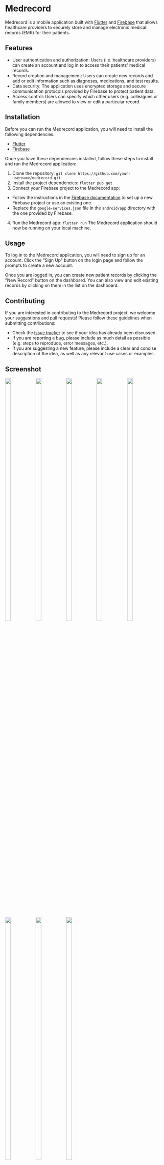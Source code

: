 
# Medrecord

Medrecord is a mobile application built with [Flutter](https://flutter.dev/) and [Firebase](https://firebase.google.com/) that allows healthcare providers to securely store and manage electronic medical records (EMR) for their patients.

## Features

- User authentication and authorization: Users (i.e. healthcare providers) can create an account and log in to access their patients' medical records.
- Record creation and management: Users can create new records and add or edit information such as diagnoses, medications, and test results.
- Data security: The application uses encrypted storage and secure communication protocols provided by Firebase to protect patient data.
- Access control: Users can specify which other users (e.g. colleagues or family members) are allowed to view or edit a particular record.

## Installation

Before you can run the Medrecord application, you will need to install the following dependencies:

- [Flutter](https://flutter.dev/docs/get-started/install)
- [Firebase](https://firebase.google.com/docs/flutter/setup)

Once you have these dependencies installed, follow these steps to install and run the Medrecord application:

1. Clone the repository:
```git clone https://github.com/your-username/medrecord.git```
2. Install the project dependencies:
```flutter pub get```
3. Connect your Firebase project to the Medrecord app:
- Follow the instructions in the [Firebase documentation](https://firebase.google.com/docs/flutter/setup) to set up a new Firebase project or use an existing one.
- Replace the `google-services.json` file in the `android/app` directory with the one provided by Firebase.
4. Run the Medrecord app:
```flutter run```
The Medrecord application should now be running on your local machine.

## Usage

To log in to the Medrecord application, you will need to sign up for an account. Click the "Sign Up" button on the login page and follow the prompts to create a new account.

Once you are logged in, you can create new patient records by clicking the "New Record" button on the dashboard. You can also view and edit existing records by clicking on them in the list on the dashboard.

## Contributing 



If you are interested in contributing to the Medrecord project, we welcome your suggestions and pull requests! Please follow these guidelines when submitting contributions:

- Check the [issue tracker](https://github.com/your-username/medrecord/issues) to see if your idea has already been discussed.
- If you are reporting a bug, please include as much detail as possible (e.g. steps to reproduce, error messages, etc.).
- If you are suggesting a new feature, please include a clear and concise description of the idea, as well as any relevant use cases or examples.

## Screenshot 
<span>
<img src="https://github.com/garima-pachori/Nutri-health/blob/main/assets/images/Pick1.jpg" width="19%" height="45%">
<img src="https://github.com/garima-pachori/Nutri-health/blob/main/assets/images/Pick2.jpg" width="19%" height="45%">
<img src="https://github.com/garima-pachori/Nutri-health/blob/main/assets/images/Pick3.jpg" width="19%" height="45%">
<img src="https://github.com/garima-pachori/Nutri-health/blob/main/assets/images/Pick4.jpg" width="19%" height="45%">
<img src="https://github.com/garima-pachori/Nutri-health/blob/main/assets/images/Pick5.jpg" width="19%" height="45%">
<img src="https://github.com/garima-pachori/Nutri-health/blob/main/assets/images/Pick6.jpg" width="19%" height="45%">
<img src="https://github.com/garima-pachori/Nutri-health/blob/main/assets/images/Pick7.jpg" width="19%" height="45%">
<img src="https://github.com/garima-pachori/Nutri-health/blob/main/assets/images/Pick8.jpg" width="19%" height="45%">
</span>
